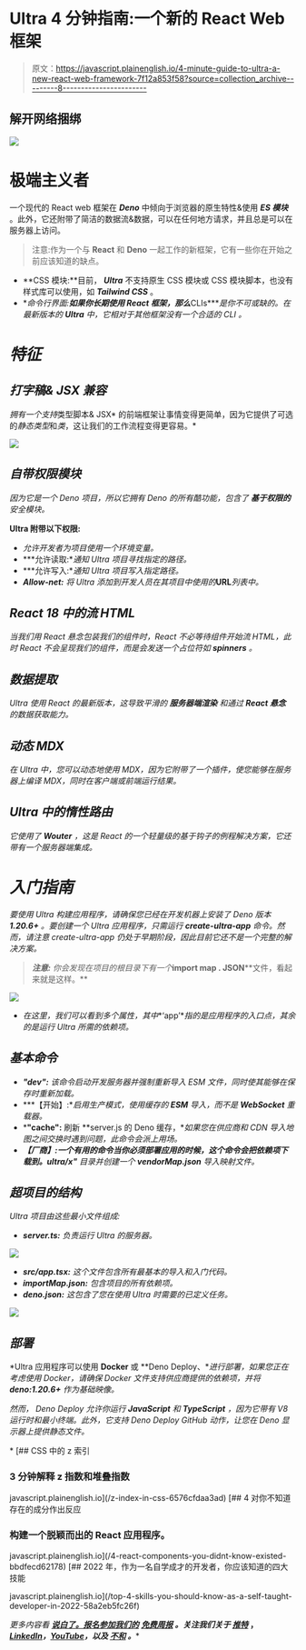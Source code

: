 # Ultra 4 分钟指南:一个新的 React Web 框架

> 原文：<https://javascript.plainenglish.io/4-minute-guide-to-ultra-a-new-react-web-framework-7f12a853f58?source=collection_archive---------8----------------------->

## 解开网络捆绑

![](img/b590ba15a27b923b6f28295e8ae794bd.png)

# 极端主义者

一个现代的 React web 框架在 ***Deno*** 中倾向于浏览器的原生特性&使用 ***ES 模块*** 。此外，它还附带了简洁的数据流&数据，可以在任何地方请求，并且总是可以在服务器上访问。

> 注意:作为一个与 **React** 和 **Deno** 一起工作的新框架，它有一些你在开始之前应该知道的缺点。

*   **CSS 模块:**目前， ***Ultra*** 不支持原生 CSS 模块或 CSS 模块脚本，也没有样式库可以使用，如 ***Tailwind CSS*** 。
*   **命令行界面:**如果你长期使用 *React 框架*，那么***CLIs****是你不可或缺的。在最新版本的 ***Ultra*** 中，它相对于其他框架没有一个合适的 *CLI* 。*

# *特征*

## ***打字稿& JSX 兼容***

*拥有一个支持*类型脚本& JSX* 的前端框架让事情变得更简单，因为它提供了可选的*静态类型*和*类*，这让我们的工作流程变得更容易。*

*![](img/f43fc79606cb7846773f8d5f55601c3c.png)*

## ***自带权限模块***

*因为它是一个 Deno 项目，所以它拥有 Deno 的所有酷功能，包含了 ***基于权限的*** 安全模块。*

****Ultra 附带以下权限:****

*   *允许开发者为项目使用一个环境变量。*
*   ***允许读取:**通知 Ultra 项目寻找指定的路径。*
*   ***允许写入:**通知 Ultra 项目写入指定路径。*
*   ***Allow-net:** 将 Ultra 添加到开发人员在其项目中使用的***URL***列表中。*

## ***React 18 中的流 HTML***

*当我们用 React 悬念包装我们的组件时，React 不必等待组件开始流 HTML，此时 React 不会呈现我们的组件，而是会发送一个占位符如 ***spinners*** 。*

## *数据提取*

*Ultra 使用 React 的最新版本，这导致平滑的 ***服务器端渲染*** 和通过 ***React 悬念*** 的数据获取能力。*

## *动态 MDX*

*在 Ultra 中，您可以动态地使用 MDX，因为它附带了一个插件，使您能够在服务器上编译 MDX，同时在客户端或前端运行结果。*

## *Ultra 中的惰性路由*

*它使用了 **Wouter** ，这是 React 的一个轻量级的基于钩子的例程解决方案，它还带有一个服务器端集成。*

# *入门指南*

*要使用 Ultra 构建应用程序，请确保您已经在开发机器上安装了 Deno 版本 **1.20.6+** 。要创建一个 *Ultra* 应用程序，只需运行 ***create-ultra-app*** 命令。然而，请注意 create-ultra-app 仍处于早期阶段，因此目前它还不是一个完整的解决方案。*

> ****注意:*** *你会发现在项目的根目录下有一个****import map . JSON****文件，看起来就是这样。**

*![](img/1bd130bcf6121c0a850cdb50d1945eab.png)*

*   *在这里，我们可以看到多个属性，其中**‘app’**指的是应用程序的入口点，其余的是运行 Ultra 所需的*依赖项*。*

## *基本命令*

*   ***"dev":** 该命令启动开发服务器并强制重新导入 ESM 文件，同时使其能够在保存时重新加载。*
*   ***【开始】:**启用生产模式，使用缓存的 ***ESM*** 导入，而不是 ***WebSocket*** 重载器。*
*   ***"cache":** 刷新 **server.js 的 Deno 缓存，**如果您在供应商和 CDN 导入地图之间交换时遇到问题，此命令会派上用场。*
*   ***【厂商】:**一个有用的命令当你必须部署应用的时候，这个命令会把依赖项下载到**。ultra/x"** 目录并创建一个 **vendorMap.json** 导入映射文件。*

## *超项目的结构*

*Ultra 项目由这些最小文件组成:*

*   ***server.ts:** 负责运行 Ultra 的服务器。*

*![](img/7c38c931ccb2ff8cadf380a1ba9ff26c.png)*

*   ***src/app.tsx:** 这个文件包含所有最基本的导入和入门代码。*
*   ***importMap.json:** 包含项目的所有依赖项。*
*   ***deno.json:** 这包含了您在使用 Ultra 时需要的已定义任务。*

*![](img/f4a8aad9a1b95343a3495a365e5413ef.png)*

## *部署*

*Ultra 应用程序可以使用 **Docker** 或 **Deno Deploy、**进行部署，如果您正在考虑使用 Docker，请确保 Docker 文件支持供应商提供的依赖项，并将 **deno:1.20.6+** 作为基础映像。*

*然而， *Deno Deploy* 允许你运行 **JavaScript** 和 **TypeScript** ，因为它带有 *V8 运行时*和最小终端。此外，它支持 Deno Deploy GitHub 动作，让您在 Deno 显示器上提供静态文件。*

*[](/z-index-in-css-6576cfdaa3ad) [## CSS 中的 z 索引

### 3 分钟解释 z 指数和堆叠指数

javascript.plainenglish.io](/z-index-in-css-6576cfdaa3ad) [](/4-react-components-you-didnt-know-existed-bbdfecd62178) [## 4 对你不知道存在的成分作出反应

### 构建一个脱颖而出的 React 应用程序。

javascript.plainenglish.io](/4-react-components-you-didnt-know-existed-bbdfecd62178) [](/top-4-skills-you-should-know-as-a-self-taught-developer-in-2022-58a2eb5fc26f) [## 2022 年，作为一名自学成才的开发者，你应该知道的四大技能

javascript.plainenglish.io](/top-4-skills-you-should-know-as-a-self-taught-developer-in-2022-58a2eb5fc26f) 

*更多内容看* [***说白了。报名参加我们的***](https://plainenglish.io/) **[***免费周报***](http://newsletter.plainenglish.io/) *。关注我们关于* [***推特***](https://twitter.com/inPlainEngHQ) ，[***LinkedIn***](https://www.linkedin.com/company/inplainenglish/)*，*[***YouTube***](https://www.youtube.com/channel/UCtipWUghju290NWcn8jhyAw)*，以及* [***不和***](https://discord.gg/GtDtUAvyhW) *。****